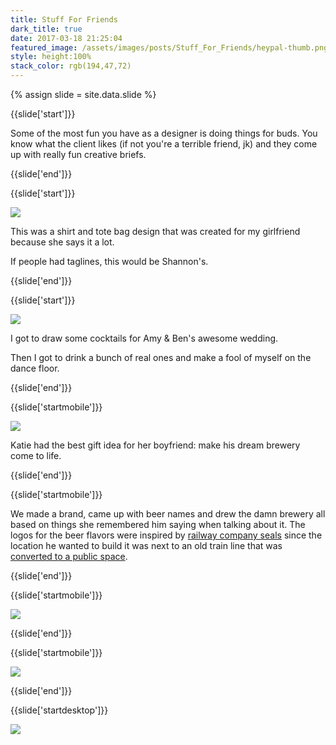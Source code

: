 ```yaml
---
title: Stuff For Friends
dark_title: true
date: 2017-03-18 21:25:04
featured_image: /assets/images/posts/Stuff_For_Friends/heypal-thumb.png
style: height:100%
stack_color: rgb(194,47,72)
---
```

{% assign slide = site.data.slide %}

{{slide['start']}}

Some of the most fun you have as a designer is doing things for buds. You know what the client likes (if not you're a terrible friend, jk) and they come up with really fun creative briefs.

{{slide['end']}}

{{slide['start']}}

<div><img src='{{ site.url }}/assets/images/posts/Stuff_For_Friends/heypal.png' srcset='{{ site.url }}/assets/images/posts/Stuff_For_Friends/heypal.png 796w, {{ site.url }}/assets/images/posts/Stuff_For_Friends/heypal@2x.png 1592w, {{ site.url }}/assets/images/posts/Stuff_For_Friends/heypal@3x.png 2388w'></div>

This was a shirt and tote bag design that was created for my girlfriend because she says it a lot.

If people had taglines, this would be Shannon's.

{{slide['end']}}

{{slide['start']}}

<div><img src='{{ site.url }}/assets/images/posts/Stuff_For_Friends/cocktails.png' srcset='{{ site.url }}/assets/images/posts/Stuff_For_Friends/cocktails.png 474w, {{ site.url }}/assets/images/posts/Stuff_For_Friends/cocktails@2x.png 948w, {{ site.url }}/assets/images/posts/Stuff_For_Friends/cocktails@3x.png 1422w'></div>

I got to draw some cocktails for Amy &amp; Ben's awesome wedding.

Then I got to drink a bunch of real ones and make a fool of myself on the dance floor.

{{slide['end']}}

{{slide['startmobile']}}

<div><img src='{{ site.url }}/assets/images/posts/Stuff_For_Friends/elevated-1.png' srcset='{{ site.url }}/assets/images/posts/Stuff_For_Friends/elevated-1.png 554w, {{ site.url }}/assets/images/posts/Stuff_For_Friends/elevated-1@2x.png 1108w, {{ site.url }}/assets/images/posts/Stuff_For_Friends/elevated-1@3x.png 1662w'></div>

Katie had the best gift idea for her boyfriend: make his dream brewery come to life.

{{slide['end']}}

{{slide['startmobile']}}

We made a brand, came up with beer names and drew the damn brewery all based on things she remembered him saying when talking about it. The logos for the beer flavors were inspired by <a href='https://www.google.com/search?q=railway+company+seals&source=lnms&tbm=isch&sa=X&ved=0ahUKEwj1qvbejOPSAhVX6GMKHYoKCosQ_AUICigD&biw=1016&bih=631#tbm=isch&q=railroad+company+logos&*'>railway company seals</a> since the location he wanted to build it was next to an old train line that was <a href='https://en.wikipedia.org/wiki/Bloomingdale_Line'>converted to a public space</a>.

{{slide['end']}}

{{slide['startmobile']}}

<div><img src='{{ site.url }}/assets/images/posts/Stuff_For_Friends/elevated-2.png' srcset='{{ site.url }}/assets/images/posts/Stuff_For_Friends/elevated-2.png 234w, {{ site.url }}/assets/images/posts/Stuff_For_Friends/elevated-2@2x.png 468w, {{ site.url }}/assets/images/posts/Stuff_For_Friends/elevated-2@3x.png 702w'></div>

{{slide['end']}}

{{slide['startmobile']}}

<div><img src='{{ site.url }}/assets/images/posts/Stuff_For_Friends/elevated-3.png' srcset='{{ site.url }}/assets/images/posts/Stuff_For_Friends/elevated-3.png 234w, {{ site.url }}/assets/images/posts/Stuff_For_Friends/elevated-3@2x.png 468w, {{ site.url }}/assets/images/posts/Stuff_For_Friends/elevated-3@3x.png 702w'></div>

{{slide['end']}}

{{slide['startdesktop']}}

<div class='row'>

<div><img src='{{ site.url }}/assets/images/posts/Stuff_For_Friends/elevated-1.png' srcset='{{ site.url }}/assets/images/posts/Stuff_For_Friends/elevated-1.png 554w, {{ site.url }}/assets/images/posts/Stuff_For_Friends/elevated-1@2x.png 1108w, {{ site.url }}/assets/images/posts/Stuff_For_Friends/elevated-1@3x.png 1662w'></div><!--

--><div class='column'>

<div><img src='{{ site.url }}/assets/images/posts/Stuff_For_Friends/elevated-2.png' srcset='{{ site.url }}/assets/images/posts/Stuff_For_Friends/elevated-2.png 234w, {{ site.url }}/assets/images/posts/Stuff_For_Friends/elevated-2@2x.png 468w, {{ site.url }}/assets/images/posts/Stuff_For_Friends/elevated-2@3x.png 702w'></div>

<div><img src='{{ site.url }}/assets/images/posts/Stuff_For_Friends/elevated-3.png' srcset='{{ site.url }}/assets/images/posts/Stuff_For_Friends/elevated-3.png 234w, {{ site.url }}/assets/images/posts/Stuff_For_Friends/elevated-3@2x.png 468w, {{ site.url }}/assets/images/posts/Stuff_For_Friends/elevated-3@3x.png 702w'></div>

</div>

</div>

Katie had the best gift idea for her boyfriend: make his dream brewery come to life.

We made a brand, came up with beer names and drew the damn brewery all based on things she remembered him saying when talking about it. The logos for the beer flavors was inspired by <a href='https://www.google.com/search?q=railway+company+seals&source=lnms&tbm=isch&sa=X&ved=0ahUKEwj1qvbejOPSAhVX6GMKHYoKCosQ_AUICigD&biw=1016&bih=631#tbm=isch&q=railroad+company+logos&*'>railway company seals</a> since the location he wanted to build it was next to an old train line that was <a href='https://en.wikipedia.org/wiki/Bloomingdale_Line'>converted to a public space</a>.

{{slide['end']}}

{{slide['start']}}

<div><img src='{{ site.url }}/assets/images/posts/Stuff_For_Friends/elevated-4.png' srcset='{{ site.url }}/assets/images/posts/Stuff_For_Friends/elevated-4.png 794w, {{ site.url }}/assets/images/posts/Stuff_For_Friends/elevated-4@2x.png 1588w, {{ site.url }}/assets/images/posts/Stuff_For_Friends/elevated-4@3x.png 2382w'></div>

The screenprint was drawn at the exact location as he described it, even the taco truck in front is something he mentioned that would be awesome.

{{slide['end']}}

{{slide['start']}}

<div><img src='{{ site.url }}/assets/images/posts/Stuff_For_Friends/elevated-5.png' srcset='{{ site.url }}/assets/images/posts/Stuff_For_Friends/elevated-5.png 794w, {{ site.url }}/assets/images/posts/Stuff_For_Friends/elevated-5@2x.png 1588w'></div>

This is a shirt we made with the logo of the 606 Kolsch. I never got to taste the beer but I wear this shirt almost everyday.

{{slide['end']}}

{{slide['startmobile']}}

My friend Natalie sought a business card for her antique dealing business.

{{slide['end']}}

{{slide['startmobile']}}

<div><img src='{{ site.url }}/assets/images/posts/Stuff_For_Friends/natalie.png' srcset='{{ site.url }}/assets/images/posts/Stuff_For_Friends/natalie.png 1024w, {{ site.url }}/assets/images/posts/Stuff_For_Friends/natalie@2x.png 2048w, {{ site.url }}/assets/images/posts/Stuff_For_Friends/natalie@3x.png 3072w'></div>

So what do you do when someone asks you for a business card? Take forever and design an entire brand system. (Sorry about that, Natalie.)

{{slide['end']}}

{{slide['startdesktop']}}

<div><img class='full-width' src='{{ site.url }}/assets/images/posts/Stuff_For_Friends/natalie.png' srcset='{{ site.url }}/assets/images/posts/Stuff_For_Friends/natalie.png 1024w, {{ site.url }}/assets/images/posts/Stuff_For_Friends/natalie@2x.png 2048w, {{ site.url }}/assets/images/posts/Stuff_For_Friends/natalie@3x.png 3072w'></div>

My friend Natalie sought a business card for her antique dealing business.

So what do you do when someone asks you for a business card? Take forever and design an entire brand system. (Sorry about that Natalie)

{{slide['end']}}

{{slide['start']}}

<div><img src='{{ site.url }}/assets/images/posts/Stuff_For_Friends/caseymonica.png' srcset='{{ site.url }}/assets/images/posts/Stuff_For_Friends/caseymonica.png 794w, {{ site.url }}/assets/images/posts/Stuff_For_Friends/caseymonica@2x.png 1588w, {{ site.url }}/assets/images/posts/Stuff_For_Friends/caseymonica@3x.png 2382w'></div>

Casey &amp; Monica are two awesome people that got married in a movie theatre built in 1903. It felt appropriate that their wedding invites were made to feel "letterpress-y".

{{slide['end']}}